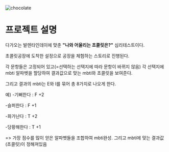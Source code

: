 ![chocolate](.image//chocolate.png)
# 프로젝트 설명
다가오는 발렌타인데이에 맞춘 **"나와 어울리는 초콜릿은?"** 심리테스트이다.

초콜릿공장에 도착한 설정으로 공장을 체험하는 스토리로 진행된다. 

각 문항들은 고정되어 있고(=선택하는 선택지에 따라 문항이 바뀌지 않음) 각 선택지에 mbti 알파벳을 할당하여 결과값으로 맞는 mbti와 초콜릿을 보여준다. 

그리고 결과의 mbti는 E와 I를 묶어 총 8가지로 나오게 한다.

예) -기뻐한다 : F +2

-슬퍼한다 : F +1

-화가난다 : T +2

-당황해한다 : T +1

=> 가장 점수를 많이 얻은 알파벳들을 조합하여 mbti완성. 그리고 mbti에 맞는 결과값(초콜릿)이 정해져있음 

